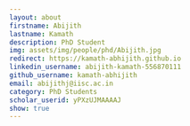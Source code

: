 ```yaml
---
layout: about
firstname: Abijith
lastname: Kamath
description: PhD Student
img: assets/img/people/phd/Abijith.jpg
redirect: https://kamath-abhijith.github.io
linkedin_username: abijith-kamath-556870111
github_username: kamath-abhijith
email: abijithj@iisc.ac.in
category: PhD Students
scholar_userid: yPXzUJMAAAAJ
show: true
---
```

